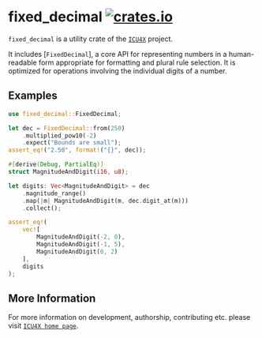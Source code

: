 # fixed_decimal [![crates.io](https://img.shields.io/crates/v/fixed_decimal)](https://crates.io/crates/fixed_decimal)

`fixed_decimal` is a utility crate of the [`ICU4X`] project.

It includes [`FixedDecimal`], a core API for representing numbers in a human-readable form
appropriate for formatting and plural rule selection. It is optimized for operations involving
the individual digits of a number.

## Examples

```rust
use fixed_decimal::FixedDecimal;

let dec = FixedDecimal::from(250)
    .multiplied_pow10(-2)
    .expect("Bounds are small");
assert_eq!("2.50", format!("{}", dec));

#[derive(Debug, PartialEq)]
struct MagnitudeAndDigit(i16, u8);

let digits: Vec<MagnitudeAndDigit> = dec
    .magnitude_range()
    .map(|m| MagnitudeAndDigit(m, dec.digit_at(m)))
    .collect();

assert_eq!(
    vec![
        MagnitudeAndDigit(-2, 0),
        MagnitudeAndDigit(-1, 5),
        MagnitudeAndDigit(0, 2)
    ],
    digits
);
```

[`ICU4X`]: ../icu/index.html

## More Information

For more information on development, authorship, contributing etc. please visit [`ICU4X home page`](https://github.com/unicode-org/icu4x).
